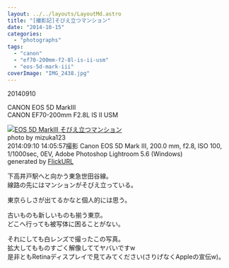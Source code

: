 ```yaml
---
layout: ../../layouts/LayoutMd.astro
title: "[撮影記]そびえ立つマンション"
date: "2014-10-15"
categories: 
  - "photographs"
tags: 
  - "canon"
  - "ef70-200mm-f2-8l-is-ii-usm"
  - "eos-5d-mark-iii"
coverImage: "IMG_2438.jpg"
---
```


20140910

CANON EOS 5D MarkⅢ  
CANON EF70-200mm F2.8L IS II USM

[![EOS 5D MarkⅢ そびえ立つマンション](/wp/images/15009932797_1d60fbe46c_b.jpg)](https://www.flickr.com/photos/mizuka123/15009932797/sizes/l/ "そびえ立つマンション")  
photo by mizuka123  
2014:09:10 14:05:57撮影 Canon EOS 5D Mark III, 200.0 mm, f2.8, ISO 100, 1/1000sec, 0EV, Adobe Photoshop Lightroom 5.6 (Windows)  
generated by [FlickURL](https://itunes.apple.com/jp/app/flickurl/id817330241?mt=8)

下高井戸駅へと向かう東急世田谷線。  
線路の先にはマンションがそびえ立っている。

東京らしさが出てるかなと個人的には思う。

古いものも新しいものも揃う東京。  
どこへ行っても被写体に困ることがない。

それにしても白レンズで撮ったこの写真。  
拡大してもものすごく解像しててヤバいですw  
是非ともRetinaディスプレイで見てみてください(さりげなくAppleの宣伝w)。
